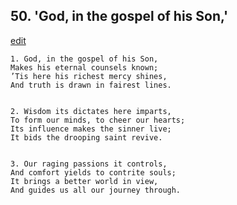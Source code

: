
## 50.  'God, in the gospel of his Son,'
[edit](https://docs.google.com/document/d/1ZPfZ_vv7t7bWhMhFH%2D_GnIWpv9NQt32V/edit?mode=html)



    1. God, in the gospel of his Son,
    Makes his eternal counsels known;
    ’Tis here his richest mercy shines,
    And truth is drawn in fairest lines.


    2. Wisdom its dictates here imparts,
    To form our minds, to cheer our hearts;
    Its influence makes the sinner live;
    It bids the drooping saint revive.


    3. Our raging passions it controls,
    And comfort yields to contrite souls;
    It brings a better world in view,
    And guides us all our journey through.
